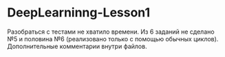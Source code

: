 # DeepLearninng-Lesson1
Разобраться с тестами не хватило времени. 
Из 6 заданий не сделано №5 и половина №6 (реализовано только с помощью обычных циклов).
Дополнительные комментарии внутри файлов.
